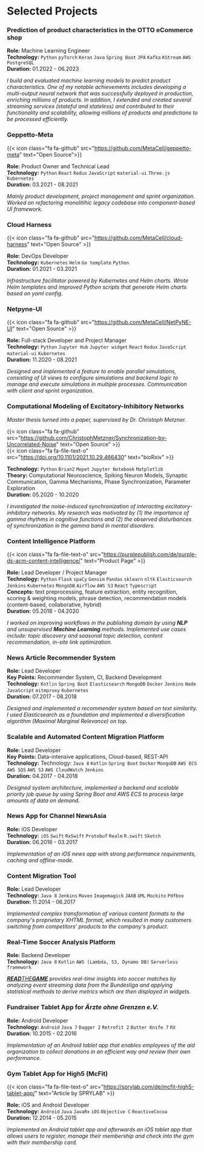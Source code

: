 # Selected Projects

### Prediction of product characteristics in the OTTO eCommerce shop

**Role:** Machine Learning Engineer \
**Technology:** `Python` `pyTorch` `Keras` `Java` `Spring Boot` `JPA` `Kafka` `KStream` `AWS` `PostgreSQL` \
**Duration:** 01.2022 - 06.2023

*I build and evaluated machine learning models to predict product characteristics. One of my notable achievements includes developing a multi-output neural network that was successfully deployed in production, enriching millions of products.
In addition, I extended and created several streaming services (stateful and stateless) and contributed to their functionality and scalability, allowing millions of products and predictions to be processed efficiently.*


### Geppetto-Meta

{{< icon class="fa fa-github" src="https://github.com/MetaCell/geppetto-meta" text="Open Source">}}

**Role:** Product Owner and Technical Lead \
**Technology:** `Python` `React` `Redux` `JavaScript` `material-ui` `Three.js` `Kubernetes`\
**Duration:** 03.2021 - 08.2021

*Mainly product development, project management and sprint organization. Worked on refactoring monolitihic legacy codebase into component-based UI framework.*


### Cloud Harness

{{< icon class="fa fa-github" src="https://github.com/MetaCell/cloud-harness"  text="Open Source" >}}

**Role:** DevOps Developer \
**Technology:** `Kubernetes` `Helm` `Go template` `Python` \
**Duration:** 01.2021 - 03.2021

*Infrastructure facilitator powered by Kubernetes and Helm charts. Wrote Helm templates and improved Python scripts that generate Helm charts based on yaml config.*


### Netpyne-UI

{{< icon class="fa fa-github" src="https://github.com/MetaCell/NetPyNE-UI" text="Open Source" >}}

**Role:** Full-stack Developer and Project Manager \
**Technology:** `Python` `Jupyter Hub` `Jupyter widget` `React` `Redux` `JavaScript` `material-ui` `Kubernetes` \
**Duration:** 11.2020 - 08.2021

*Designed and implemented a feature to enable parallel simulations, consisting of UI views to configure simulations and backend logic to manage and execute simulations in multiple processes. Communication with client and sprint organization.*



### Computational Modeling of Excitatory-Inhibitory Networks

*Master thesis turned into a paper, supervised by Dr. Christoph Metzner.*

{{< icon class="fa fa-github" src="https://github.com/ChristophMetzner/Synchronization-by-Uncorrelated-Noise" text="Open Source" >}} \
{{< icon class="fa fa-file-text-o" src="https://doi.org/10.1101/2021.10.29.466430" text="bioRxiv" >}}

**Technology:** `Python` `Brian2` `Mopet` `Jupyter Notebook` `Matplotlib` \
**Theory:** Computational Neuroscience, Spiking Neuron Models, Synaptic Communication, Gamma Mechanisms, Phase Synchronization, Parameter Exploration \
**Duration:** 05.2020 - 10.2020

*I investigated the noise-induced synchronization of interacting excitatory-inhibitory networks. My research was motivated by (1) the importance of gamma rhythms in cognitive functions and (2) the observed disturbances of synchronization in the gamma band in mental disorders.*


### Content Intelligence Platform

{{< icon class="fa fa-file-text-o" src="https://purplepublish.com/de/purple-ds-acm-content-intelligence/" text="Product Page" >}}

**Role:** Lead Developer / Project Manager \
**Technology:** `Python` `Flask` `spaCy` `Gensim` `Pandas` `sklearn` `nltk` `Elasticsearch` `Jenkins` `Kubernetes` `MongoDB` `Airflow` `AWS S3` `React` `Typescript` \
**Concepts:** text preprocessing, feature extraction, entity recognition, scoring & weighting models, phrase detection, recommendation models (content-based, collaborative, hybrid) \
**Duration:** 05.2018 - 04.2020


*I worked on improving workflows in the publishing domain by using **NLP** and unsupervised **Machine Learning** methods. Implemented use cases include: topic discovery and seasonal topic detection, content recommendation, in-site link optimization.*


### News Article Recommender System

**Role:** Lead Developer \
**Key Points:** Recommender System, CI, Backend Development \
**Technology:** `Kotlin` `Spring Boot` `Elasticsearch` `MongoDB` `Docker` `Jenkins` `Node` `JavaScript` `mitmproxy` `Kubernetes` \
**Duration:** 07.2017 - 08.2018

*Designed and implemented a recommender system based on text similarity. I used Elasticsearch as a foundation and implemented a diversification algorithm (Maximal Marginal Relevance) on top.*

### Scalable and Automated Content Migration Platform

**Role:** Lead Developer \
**Key Points:** Data-intensive applications, Cloud-based, REST-API \
**Technology:** Technology: `Java 8` `Kotlin` `Spring Boot` `Docker` `MongoDB` `AWS ECS` `AWS SQS` `AWS S3` `AWS CloudWatch` `Jenkins` \
**Duration:** 04.2017 - 04.2018
  
*Designed system architecture, implemented a backend and scalable priority job queue by using Spring Boot and AWS ECS to process large amounts of data on demand.*


### News App for Channel NewsAsia

**Role:** iOS Developer \
**Technology:** `iOS` `Swift` `RxSwift` `Protobuf` `Realm` `R.swift` `Sketch` \
**Duration:** 06.2016 - 03.2017

*Implementation of an iOS news app with strong performance requirements, caching and offline-mode.*

### Content Migration Tool

**Role:** Lead Developer \
**Technology:** `Java 8` `Jenkins` `Maven` `Imagemagick` `JAXB` `XML` `Mockito` `Pdfbox` \
**Duration:** 11.2014 - 06.2017

*Implemented complex transformation of various content formats to the company's proprietary XHTML format, which resulted in many customers switching from competitors' products to the company's product.*

### Real-Time Soccer Analysis Platform

**Role:** Backend Developer \
**Technology:** `Java 8` `Kotlin` `AWS (Lambda, S3, Dynamo DB)` `Serverless framework`
  
*[**READ**THE**GAME**](https://www.read-the-game.com/) provides real-time insights into soccer matches by analyzing event streaming data from the Bundesliga and applying statistical methods to derive metrics which are then displayed in widgets.*

### Fundraiser Tablet App for *Ärzte ohne Grenzen e.V.*

**Role:** Android Developer \
**Technology:** `Android` `Java 7` `Dagger 2` `Retrofit 2` `Butter Knife 7` `RX` \
**Duration:** 10.2015 - 02.2016

*Implementation of an Android tablet app that enables employees of the aid organization to collect donations in an efficient way and review their own performance.*

### Gym Tablet App for High5 (McFit)

{{< icon class="fa fa-file-text-o" src="https://sprylab.com/de/mcfit-high5-tablet-app/" text="Article by SPRYLAB" >}}

**Role:** iOS and Android Developer \
**Technology:** `Android` `Java` `JavaRx` `iOS` `Objective C` `ReactiveCocoa` \
**Duration:** 12.2014 - 05.2015

*Implemented an Android tablet app and afterwards an iOS tablet app that allows users to register, manage their membership and check into the gym with their membership card.* 